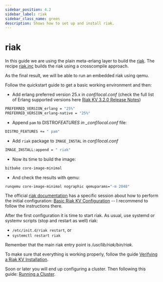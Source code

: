 ```yaml
---
sidebar_position: 4.2
sidebar_label: riak
sidebar_class_name: green
description: Shows how to set up and install riak.
---
```


# riak

In this guide we are using the plain meta-erlang layer to build the
[riak](http://www.riak.info). The recipe
[riak.inc](https://github.com/meta-erlang/meta-erlang/blob/master/recipes-database/riak/riak.inc)
builds the riak using a crosscompile approach.

As the final result, we will be able to run an embedded riak using qemu.

Follow the quickstart guide to get a basic working environment and then:

- Add erlang preferred version 25.x in _conf/local.conf_ (check the full list of
  Erlang supported versions here
  [Riak KV 3.2.0 Release Notes](https://github.com/basho/riak/blob/riak-3.2.0/RELEASE-NOTES.md))

```bash
PREFERRED_VERSION_erlang = "25%"
PREFERRED_VERSION_erlang-native = "25%"
```

- Append `pam` to DISTRO*FEATURES in \_conf/local.conf* file:

```bash
DISTRO_FEATURES += " pam"
```

- Add `riak` package to `IMAGE_INSTAL` in _conf/local.conf_

```bash
IMAGE_INSTALL:append = " riak"
```

- Now its time to build the image:

```bash
bitbake core-image-minimal
```

- And check the results with qemu:

```bash
runqemu core-image-minimal nographic qemuparams="-m 2048"
```

The official [riak documentation](https://www.tiot.jp/riak-docs/riak/kv/3.0.11/)
has a specific session about how to perform the initial configuration:
[Basic Riak KV Configuration](https://www.tiot.jp/riak-docs/riak/kv/3.0.11/configuring/basic/)
-- I recommend to follow the instructions there.

After the first configuration it is time to start riak. As usual, use systemd or
systemv scripts (stop and restart as well) riak:

- `/etc/init.d/riak restart`, or
- `systemctl restart riak`

Remember that the main riak entry point is _/usr/lib/riak/bin/riak_.

To make sure that everything is working properly, follow the guide
[Verifying a Riak KV Installation](https://www.tiot.jp/riak-docs/riak/kv/3.0.11/setup/installing/verify/).

Soon or later you will end up configuring a cluster. Then following this guide:
[Running a Cluster](https://www.tiot.jp/riak-docs/riak/kv/3.0.11/using/running-a-cluster/).
